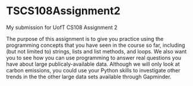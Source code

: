 # TSCS108Assignment2
My submission for UofT CS108 Assignment 2

The purpose of this assignment is to give you practice using the programming concepts that you have seen in the course so far, including (but not limited to) strings, lists and list methods, and loops. We also want you to see how you can use programming to answer real questions you have about large publicaly-available data. Although we will only look at carbon emissions, you could use your Python skills to investigate other trends in the the other large data sets available through Gapminder.
